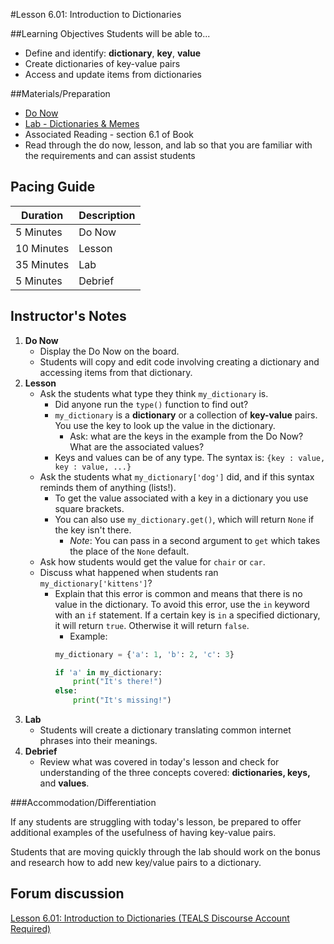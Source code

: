 #Lesson 6.01: Introduction to Dictionaries

##Learning Objectives
Students will be able to...

* Define and identify: **dictionary**, **key**, **value**
* Create dictionaries of key-value pairs
* Access and update items from dictionaries

##Materials/Preparation
* [Do Now]
* [Lab - Dictionaries & Memes]
* Associated Reading - section 6.1 of Book
*  Read through the do now, lesson, and lab so that you are familiar with the requirements and can assist students

## Pacing Guide
| **Duration**   | **Description** |
| ---------- | ----------- |
| 5 Minutes  | Do Now      |
| 10 Minutes | Lesson      |
| 35 Minutes | Lab         |
| 5 Minutes | Debrief     |

## Instructor's Notes

1. **Do Now**
    * Display the Do Now on the board.
    * Students will copy and edit code involving creating a dictionary and accessing items from that dictionary.
2. **Lesson**
	* Ask the students what type they think `my_dictionary` is. 
	    * Did anyone run the `type()` function to find out? 
		* `my_dictionary` is a **dictionary** or a collection of **key-value** pairs. You use the key to look up the value in the dictionary. 
		    * Ask: what are the keys in the example from the Do Now? What are the associated values? 
        * Keys and values can be of any type. The syntax is: `{key : value, key : value, ...}` 
	* Ask the students what `my_dictionary['dog']` did, and if this syntax reminds them of anything (lists!).
		* To get the value associated with a key in a dictionary you use square brackets.
		* You can also use `my_dictionary.get()`, which will return `None` if the key isn't there. 
		    * *Note*: You can pass in a second argument to `get` which takes the place of the `None` default.
	* Ask how students would get the value for `chair` or `car`.
	* Discuss what happened when students ran `my_dictionary['kittens']`? 
		* Explain that this error is common and means that there is no value in the dictionary. To avoid this error, use the `in` keyword with an `if` statement. If a certain key is `in` a specified dictionary, it will return `true`. Otherwise it will return `false`.
		    * Example:
		    ```python
		    my_dictionary = {'a': 1, 'b': 2, 'c': 3}

            if 'a' in my_dictionary:
                print("It's there!")
            else:
                print("It's missing!")

		    ```
3. **Lab**	
	* Students will create a dictionary translating common internet phrases into their meanings.
4. **Debrief**
	* Review what was covered in today's lesson and check for understanding of the three concepts covered: **dictionaries, keys,** and **values**.

###Accommodation/Differentiation

If any students are struggling with today's lesson, be prepared to offer additional examples of the usefulness of having key-value pairs. 

Students that are moving quickly through the lab should work on the bonus and research how to add new key/value pairs to a dictionary.

## Forum discussion
[Lesson 6.01: Introduction to Dictionaries (TEALS Discourse Account Required)](https://forums.tealsk12.org/c/2nd-semester-unit-6-dictionaries/lesson-6-01-introduction-to-dictionaries)

[Do Now]: do_now.md
[Lab - Dictionaries & Memes]: lab.md
